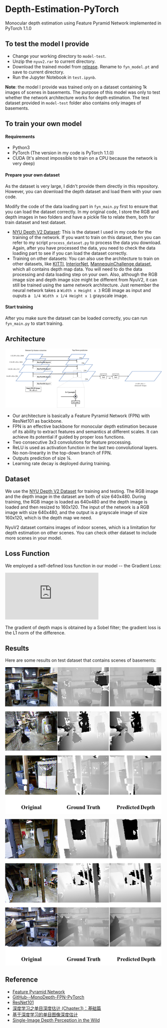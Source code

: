 # Depth-Estimation-PyTorch
Monocular depth estimation using Feature Pyramid Network implemented in PyTorch 1.1.0

## To test the model I provide
- Change your working directory to ```model-test```.
- Unzip the ```nyuv2.rar``` to current directory.
- Download the trained model from [release](https://github.com/wolverinn/Depth-Estimation-PyTorch/releases/tag/v1.0). Rename to ```fyn_model.pt``` and save to current directory.
- Run the Jupyter Notebook in ```test.ipynb```.

**Note**: the model I provide was trained only on a dataset containing 1k images of scenes in basements. The purpose of this model was only to test whether the network architecture works for depth estimation. The test dataset provided in ```model-test``` folder also contains only images of basements.

## To train your own model
#### Requirements
- Python3
- PyTorch (The version in my code is PyTorch 1.1.0)
- CUDA (It's almost impossible to train on a CPU because the network is very deep)
#### Prepare your own dataset
As the dataset is very large, I didn't provide them directly in this repository. However, you can download the depth dataset and load them with your own code.

Modify the code of the data loading part in ```fyn_main.py``` first to ensure that you can load the dataset correctly. In my original code, I store the RGB and depth images in two folders and have a pickle file to relate them, both for train dataset and test dataset.

- [NYU Depth V2 Dataset](https://cs.nyu.edu/~silberman/datasets/nyu_depth_v2.html): This is the dataset I used in my code for the training of the network. If you want to train on this dataset, then you can refer to my script ```process_dataset.py``` to process the data you download. Again, after you have processed the data, you need to check the data loading part to see if you can load the dataset correctly.
- Training on other datasets: You can also use the architecture to train on other datasets, like [KITTI](http://www.cvlibs.net/datasets/kitti/eval_depth.php?benchmark=depth_prediction), [InteriorNet](https://interiornet.org/), [MannequinChallenge dataset](https://mannequin-depth.github.io/), which all contains depth map data. You will need to do the data processing and data loading step on your own. Also, although the RGB image size and depth image size might be different from NyuV2, it can still be trained using the same network architecture. Just remember the neural network takes a ```Width x Height x 3``` RGB image as input and ouputs a ``` 1/4 Width x 1/4 Height x 1``` grayscale image.
#### Start training
After you make sure the dataset can be loaded correctly, you can run ```fyn_main.py``` to start training.

## Architecture

![Architecture](_v_images/20191101082005244_15658.jpg)

- Our architecture is basically a Feature Pyramid Network (FPN) with ResNet101 as backbone.
- FPN is an effective backbone for monocular depth estimation because of its ability to extract features and semantics at different scales. It can achieve its potential if guided by proper loss functions.
- Two consecutive 3x3 convolutions for feature processing.
- ReLU is used as activation function in the last two convolutional layers. No non-linearity in the top-down branch of FPN.
- Outputs prediction of size ¼.
- Learning rate decay is deployed during training.

## Dataset
We use the [NYU Depth V2 Dataset](https://cs.nyu.edu/~silberman/datasets/nyu_depth_v2.html) for training and testing. The RGB image and the depth image in the dataset are both of size 640x480. During training, the RGB image is loaded as 640x480 and the depth image is loaded and then resized to 160x120. The input of the network is a RGB image with size 640x480, and the output is a grayscale image of size 160x120, which is the depth map we need.

NyuV2 dataset contains images of indoor scenes, which is a limitation for depth estimation on other scenes. You can check other dataset to include more scenes in your model.

## Loss Function
We employed a self-defined loss function in our model -- the Gradient Loss:

![img](https://latex.codecogs.com/gif.latex?L_%7B%5Ctextup%7Bgrad%7D%7D%20%3D%20%5Cfrac%7B1%7D%7Bn%7D%20%5Csum_%7Bi%3D1%7D%5E%7Bn%7D%20%5Cbig%7C%5Cbig%7C%20%5Cnabla%20%5Ctextbf%7Bd%7D%20-%20%5Cnabla%20%5Ctextbf%7Bp%7D%20%5Cbig%7C%5Cbig%7C_1)

The gradient of depth maps is obtained by a Sobel filter; the gradient loss is the L1 norm of the difference.

## Results
Here are some results on test dataset that contains scenes of basements:

![Test Result 1](_v_images/20191103154806105_30644.png)

![Test result 2](_v_images/20191103154514756_28480.png)

## Reference
- [Feature Pyramid Network](https://arxiv.org/abs/1612.03144)
- [GitHub--MonoDepth-FPN-PyTorch](https://github.com/xanderchf/MonoDepth-FPN-PyTorch)
- [ResNet101](http://ethereon.github.io/netscope/#/gist/b21e2aae116dc1ac7b50)
- [深度学习之单目深度估计 (Chapter.1)：基础篇](https://zhuanlan.zhihu.com/p/29864012)
- [基于深度学习的单目图像深度估计](https://www.cnblogs.com/jukan/p/10151898.html)
- [Single-Image Depth Perception in the Wild](http://www-personal.umich.edu/~wfchen/depth-in-the-wild/)
